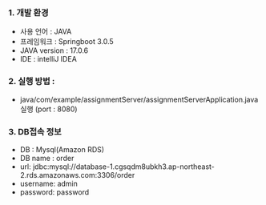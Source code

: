 ### 1. 개발 환경

* 사용 언어 : JAVA
* 프레임워크 : Springboot 3.0.5
* JAVA version : 17.0.6
* IDE : intelliJ IDEA

### 2. 실행 방법 : 

- java/com/example/assignmentServer/assignmentServerApplication.java 실행 
  (port : 8080)

### 3. DB접속 정보

 - DB : Mysql(Amazon RDS)
 - DB name : order
 - url: jdbc:mysql://database-1.cgsqdm8ubkh3.ap-northeast-2.rds.amazonaws.com:3306/order
 - username: admin
 - password: password


